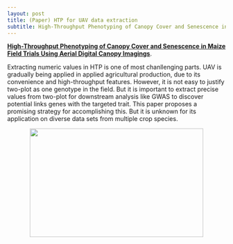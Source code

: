 ```yaml
---
layout: post
title: (Paper) HTP for UAV data extraction
subtitle: High-Throughput Phenotyping of Canopy Cover and Senescence in Maize Field Trials Using Aerial Digital Canopy Imaging
---
```


[**High-Throughput Phenotyping of Canopy Cover and Senescence in Maize Field Trials Using Aerial Digital Canopy Imagings**](https://www.mdpi.com/2072-4292/10/2/330/htm). 

Extracting numeric values in HTP is one of most chanllenging parts. UAV is gradually being applied in applied agricultural production, due to its convenience and high-throughput features. However, it is not easy to justify two-plot as one genotype in the field. But it is important to extract precise values from two-plot for downstream analysis like GWAS to discover potential links genes with the targeted trait. This paper proposes a promising strategy for accomplishing this. But it is unknown for its application on diverse data sets from multiple crop species.  

<p align="center">
  <img width="400" height="250" src="https://i.imgur.com/g68BTUl.png">
</p>

